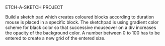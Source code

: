 ETCH-A-SKETCH PROJECT

Build a sketch pad which creates coloured blocks according to duration mouse is placed in a specific block. The sketchpad is using gradient color scheme for black color so that successive mouseover on a div increases the opacity of the background color.
A number between 0 to 100 has to be entered to create a new grid of the entered size.
